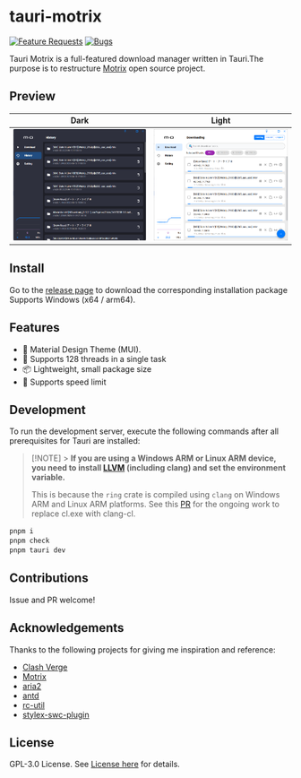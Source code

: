 # tauri-motrix

[![Feature Requests](https://img.shields.io/github/issues/taoister39/tauri-motrix/feature-request.svg)](https://github.com/taoister39/tauri-motrix/issues?q=is%3Aopen+is%3Aissue+label%3Afeature-request+sort%3Areactions-%2B1-desc)
[![Bugs](https://img.shields.io/github/issues/taoister39/tauri-motrix/bug.svg)](https://github.com/taoister39/tauri-motrix/issues?utf8=✓&q=is%3Aissue+is%3Aopen+label%3Abug)

Tauri Motrix is a full-featured download manager written in Tauri.The purpose is to restructure [Motrix](https://github.com/agalwood/Motrix) open source project.

## Preview

| Dark                             | Light                             |
| -------------------------------- | --------------------------------- |
| ![预览](./docs/preview_dark.png) | ![预览](./docs/preview_light.png) |

## Install

Go to the [release page](https://github.com/Taoister39/tauri-motrix/releases) to download the corresponding installation package
Supports Windows (x64 / arm64).

## Features

- 🎨 Material Design Theme (MUI).
- 🚀 Supports 128 threads in a single task
- 📦 Lightweight, small package size
- 🚥 Supports speed limit

## Development

To run the development server, execute the following commands after all prerequisites for Tauri are installed:

> [!NOTE] > **If you are using a Windows ARM or Linux ARM device, you need to install [LLVM](https://github.com/llvm/llvm-project/releases) (including clang) and set the environment variable.**
>
> This is because the `ring` crate is compiled using `clang` on Windows ARM and Linux ARM platforms.
> See this [PR](https://github.com/briansmith/ring/pull/2216) for the ongoing work to replace cl.exe with clang-cl.

```Powershell
pnpm i
pnpm check
pnpm tauri dev
```

## Contributions

Issue and PR welcome!

## Acknowledgements

Thanks to the following projects for giving me inspiration and reference:

- [Clash Verge](https://github.com/clash-verge-rev)
- [Motrix](https://github.com/agalwood/Motrix)
- [aria2](https://github.com/aria2/aria2)
- [antd](https://github.com/ant-design/ant-design)
- [rc-util](https://github.com/react-component/util)
- [stylex-swc-plugin](https://github.com/Dwlad90/stylex-swc-plugin)

## License

GPL-3.0 License. See [License here](./LICENSE) for details.
